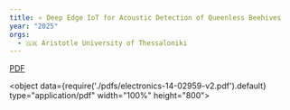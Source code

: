 ```yaml
---
title: ⭐️ Deep Edge IoT for Acoustic Detection of Queenless Beehives
year: "2025"
orgs:
  - 🇬🇷 Aristotle University of Thessaloniki
---
```


[PDF](pdfs/electronics-14-02959-v2.pdf)

<object data={require('./pdfs/electronics-14-02959-v2.pdf').default} type="application/pdf" width="100%" height="800"></object>

